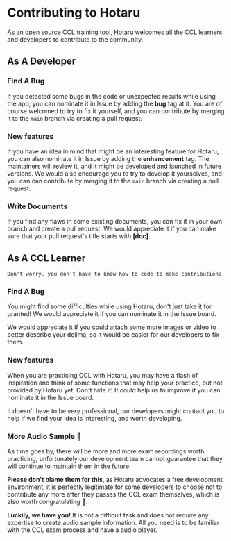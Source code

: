 # Contributing to Hotaru

As an open source CCL training tool, Hotaru welcomes all the CCL learners and developers to contribute to the community.

## As A Developer

### Find A Bug

If you detected some bugs in the code or unexpected results while using the app, you can nominate it in Issue by adding the **bug** tag at it. You are of course welcomed to try to fix it yourself, and you can contribute by merging it to the `main` branch via creating a pull request.

### New features

If you have an idea in mind that might be an interesting feature for Hotaru, you can also nominate it in Issue by adding the **enhancement** tag. The maintainers will review it, and it might be developed and launched in future versions. We would also encourage you to try to develop it yourselves, and you can can contribute by merging it to the `main` branch via creating a pull request.

### Write Documents

If you find any flaws in some existing documents, you can fix it in your own branch and create a pull request. We would appreciate it if you can make sure that your pull request's title starts with **\[doc\]**.

## As A CCL Learner

`Don't worry, you don't have to know how to code to make contributions.`

### Find A Bug

You might find some difficulties while using Hotaru, don't just take it for granted! We would appreciate it if you can nominate it in the Issue board.

We would appreciate it if you could attach some more images or video to better describe your delima, so it would be easier for our developers to fix them.

### New features

When you are practicing CCL with Hotaru, you may have a flash of inspiration and think of some functions that may help your practice, but not provided by Hotaru yet. Don't hide it! It could help us to improve if you can nominate it in the Issue board.

It doesn't have to be very professional, our developers might contact you to help if we find your idea is interesting, and worth developing.

### More Audio Sample 🌟

As time goes by, there will be more and more exam recordings worth practicing, unfortunately our development team cannot guarantee that they will continue to maintain them in the future.

**Please don't blame them for this**, as Hotaru advocates a free development environment, it is perfectly legitimate for some developers to choose not to contribute any more after they passes the CCL exam themselves, which is also worth congratulating 🎉.

**Luckily, we have you!** It is not a difficult task and does not require any expertise to create audio sample information. All you need is to be familiar with the CCL exam process and have a audio player.

